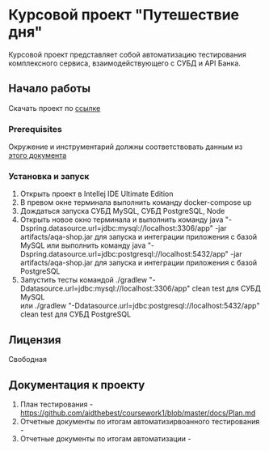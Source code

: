 # Курсовой проект "Путешествие дня"

Курсовой проект представляет собой автоматизацию тестирования комплексного сервиса, взаимодействующего с СУБД и API Банка.

## Начало работы

Скачать проект по [ссылке](https://github.com/aidthebest/coursework1) 

### Prerequisites

Окружение и инструментарий должны соответствовать данным из [этого документа](https://github.com/aidthebest/coursework1/blob/master/docs/Plan.md)

### Установка и запуск

1. Открыть проект в Intellej IDE Ultimate Edition
2. В превом окне терминала выполнить команду docker-compose up
3. Дождаться запуска СУБД MySQL, СУБД PostgreSQL, Node
4. Открыть новое окно терминала и выполнить команду java "-Dspring.datasource.url=jdbc:mysql://localhost:3306/app" -jar artifacts/aqa-shop.jar для запуска и интеграции приложения с базой MySQL 
   или выполнить команду java "-Dspring.datasource.url=jdbc:postgresql://localhost:5432/app" -jar artifacts/aqa-shop.jar для запуска и интеграции приложения с базой PostgreSQL
5. Запустить тесты командой ./gradlew "-Ddatasource.url=jdbc:mysql://localhost:3306/app" clean test для СУБД MySQL  
   или ./gradlew "-Ddatasource.url=jdbc:postgresql://localhost:5432/app" clean test для СУБД PostgreSQL

## Лицензия

Свободная

## Документация к проекту

1. План тестирования - https://github.com/aidthebest/coursework1/blob/master/docs/Plan.md
2. Отчетные документы по итогам автоматизирвоанного тестирования - 
3. Отчетные документы по итогам автоматизации - 


[comment]: <> (java -jar artifacts/aqa-shop.jar --spring.config.location=./application.postgres.properties)

[comment]: <> (- запускаем приложение с доступом в постгрес)

[comment]: <> (java -jar artifacts/aqa-shop.jar --spring.config.location=./application.mysql.properties)

[comment]: <> (запускать SUT с помощью команды вида &#40;для mysql&#41;)

[comment]: <> (java "-Dspring.datasource.url=jdbc:mysql://localhost:3306/app" -jar artifacts/aqa-shop.jar)

[comment]: <> (тесты с помощью)

[comment]: <> (./gradlew "-Ddatasource.url=jdbc:mysql://localhost:3306/app" clean test)

[comment]: <> (URL базы данных в коде можно будет получить с помощью)

[comment]: <> (System.getProperty&#40;"datasource.url"&#41;)
